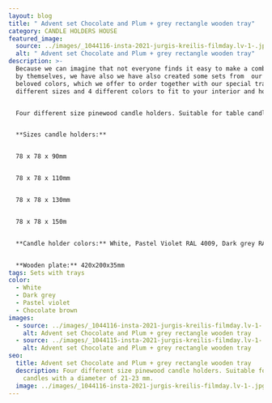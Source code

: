 ```yaml
---
layout: blog
title: " Advent set Chocolate and Plum + grey rectangle wooden tray"
category: CANDLE HOLDERS HOUSE
featured_image:
  source: ../images/_1044116-insta-2021-jurgis-kreilis-filmday.lv-1-.jpg
  alt: " Advent set Chocolate and Plum + grey rectangle wooden tray"
description: >-
  Because we can imagine that not everyone finds it easy to make a combination
  by themselves, we have also we have also created some sets from  our clients
  beloved colors, which we offer to order together with our special trays in 2
  different sizes and 4 different colors to fit to your interior and home mood.


  Four different size pinewood candle holders. Suitable for table candles with a diameter of 21-23 mm. Ideal for decorating your home, could be used as Advent wreath.


  **Sizes candle holders:**


  78 x 78 x 90mm


  78 x 78 x 110mm


  78 x 78 x 130mm


  78 x 78 x 150m


  **Candle holder colors:** White, Pastel Violet RAL 4009, Dark grey RAL 7046, Chocolate brown NCS 7005-Y80R


  **Wooden plate:** 420x200x35mm
tags: Sets with trays
color:
  - White
  - Dark grey
  - Pastel violet
  - Chocolate brown
images:
  - source: ../images/_1044116-insta-2021-jurgis-kreilis-filmday.lv-1-.jpg
    alt: Advent set Chocolate and Plum + grey rectangle wooden tray
  - source: ../images/_1044115-insta-2021-jurgis-kreilis-filmday.lv-1-.jpg
    alt: Advent set Chocolate and Plum + grey rectangle wooden tray
seo:
  title: Advent set Chocolate and Plum + grey rectangle wooden tray
  description: Four different size pinewood candle holders. Suitable for table
    candles with a diameter of 21-23 mm.
  image: ../images/_1044116-insta-2021-jurgis-kreilis-filmday.lv-1-.jpg
---
```

